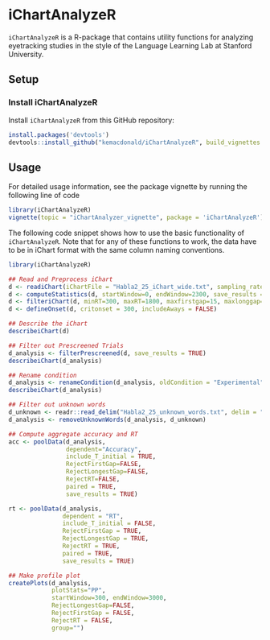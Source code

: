 # iChartAnalyzeR

`iChartAnalyzeR` is a R-package that contains utility functions for
analyzing eyetracking studies in the style of the 
Language Learning Lab at Stanford University.

## Setup

### Install iChartAnalyzeR

Install `iChartAnalyzeR` from this GitHub repository:

```r
install.packages('devtools')
devtools::install_github("kemacdonald/iChartAnalyzeR", build_vignettes = TRUE)
```

## Usage 

For detailed usage information, see the package vignette by running the following line of code 

```r
library(iChartAnalyzeR)
vignette(topic = "iChartAnalyzer_vignette", package = 'iChartAnalyzeR')
```

The following code snippet shows how to use the basic functionality of `iChartAnalyzeR`. Note that
for any of these functions to work, the data have to be in iChart format with the same column naming
conventions.

```r
library(iChartAnalyzeR)

## Read and Preprocess iChart
d <- readiChart(iChartFile = "Habla2_25_iChart_wide.txt", sampling_rate = 17)
d <- computeStatistics(d, startWindow=0, endWindow=2300, save_results = TRUE)
d <- filteriChart(d, minRT=300, maxRT=1800, maxfirstgap=15, maxlonggap=15, save_results = TRUE)
d <- defineOnset(d, critonset = 300, includeAways = FALSE)

## Describe the iChart
describeiChart(d)

## Filter out Prescreened Trials
d_analysis <- filterPrescreened(d, save_results = TRUE)
describeiChart(d_analysis)

## Rename condition
d_analysis <- renameCondition(d_analysis, oldCondition = "Experimental", newCondition = "Vanilla")
describeiChart(d_analysis)

## Filter out unknown words
d_unknown <- readr::read_delim("Habla2_25_unknown_words.txt", delim = "\t")
d_analysis <- removeUnknownWords(d_analysis, d_unknown)

## Compute aggregate accuracy and RT
acc <- poolData(d_analysis,
                dependent="Accuracy",
                include_T_initial = TRUE,
                RejectFirstGap=FALSE,
                RejectLongestGap=FALSE,
                RejectRT=FALSE,
                paired = TRUE,
                save_results = TRUE)

rt <- poolData(d_analysis,
               dependent = "RT",
               include_T_initial = FALSE,
               RejectFirstGap = TRUE,
               RejectLongestGap = TRUE,
               RejectRT = TRUE,
               paired = TRUE,
               save_results = TRUE)

## Make profile plot
createPlots(d_analysis,
            plotStats="PP",
            startWindow=300, endWindow=3000,
            RejectLongestGap=FALSE,
            RejectFirstGap = FALSE,
            RejectRT = FALSE,
            group="")
```
